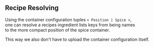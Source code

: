 ## Recipe Resolving

Using the container configuration tuples `< Position | Spice >`, <br>
one can resolve a recipes ingredient lists keys from being names <br>
to the more compact position of the spice container.

This way we also don't have to upload the container configuration itself.
